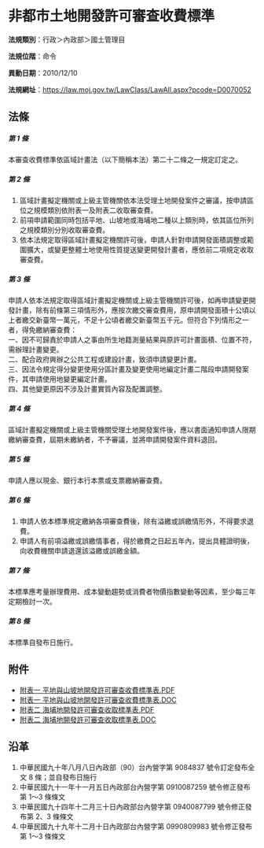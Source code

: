 # 非都市土地開發許可審查收費標準




**法規類別**：行政＞內政部＞國土管理目

**法規位階**：命令

**異動日期**：2010/12/10  

**法規網址**：https://law.moj.gov.tw/LawClass/LawAll.aspx?pcode=D0070052



## 法條
##### 第 1 條
本審查收費標準依區域計畫法（以下簡稱本法）第二十二條之一規定訂定之。

##### 第 2 條
1. 區域計畫擬定機關或上級主管機關依本法受理土地開發案件之審議，按申請區位之規模類別依附表一及附表二收取審查費。
1. 前項申請範圍同時包括平地、山坡地或海埔地二種以上類別時，依其區位所列之規模類別分別收取審查費。
1. 依本法規定取得區域計畫擬定機關許可後，申請人針對申請開發面積調整或範圍擴大，或變更整體土地使用性質提送變更開發計畫者，應依前二項規定收取審查費。

##### 第 3 條
申請人依本法規定取得區域計畫擬定機關或上級主管機關許可後，如再申請變更開發計畫，除有前條第三項情形外，應按次繳交審查費用，原申請開發面積十公頃以上者繳交新臺幣一萬元，不足十公頃者繳交新臺幣五千元。但符合下列情形之一者，得免繳納審查費：  
一、因不可歸責於申請人之事由所生地籍測量結果與原許可計畫面積、位置不符，需辦理計畫變更。  
二、配合政府興辦之公共工程或建設計畫，致須申請變更計畫。  
三、因法令規定得分變更使用分區計畫及變更使用地編定計畫二階段申請開發案件，其申請使用地變更編定計畫。  
四、其他變更原因不涉及計畫實質內容及配置調整。

##### 第 4 條
區域計畫擬定機關或上級主管機關受理土地開發案件後，應以書面通知申請人限期繳納審查費，屆期未繳納者，不予審議，並將申請開發案件資料退回。

##### 第 5 條
申請人應以現金、銀行本行本票或支票繳納審查費。

##### 第 6 條
1. 申請人依本標準規定繳納各項審查費後，除有溢繳或誤繳情形外，不得要求退費。
1. 申請人有前項溢繳或誤繳情事者，得於繳費之日起五年內，提出具體證明後，向收費機關申請退還該溢繳或誤繳金額。

##### 第 7 條
本標準應考量辦理費用、成本變動趨勢或消費者物價指數變動等因素，至少每三年定期檢討一次。

##### 第 8 條
本標準自發布日施行。
## 附件
* [附表一  平地與山坡地開發許可審查收費標準表.PDF](https://law.moj.gov.tw/LawClass/LawGetFile.ashx?FileId=0000234927)
* [附表一  平地與山坡地開發許可審查收費標準表.DOC](https://law.moj.gov.tw/LawClass/LawGetFile.ashx?FileId=0000086977)
* [附表二  海埔地開發許可審查收取標準表.PDF](https://law.moj.gov.tw/LawClass/LawGetFile.ashx?FileId=0000234928)
* [附表二  海埔地開發許可審查收取標準表.DOC](https://law.moj.gov.tw/LawClass/LawGetFile.ashx?FileId=0000086978)
## 沿革
1. 中華民國九十年八月八日內政部（90）台內營字第 9084837  號令訂定發布全文 8  條；並自發布日施行
1. 中華民國九十一年十一月五日內政部台內營字第 0910087259 號令修正發布第 1～3 條條文
1. 中華民國九十四年十二月三十日內政部台內營字第 0940087799 號令修正發布第 2、3 條條文
1. 中華民國九十九年十二月十日內政部台內營字第 0990809983 號令修正發布第 1～3 條條文
